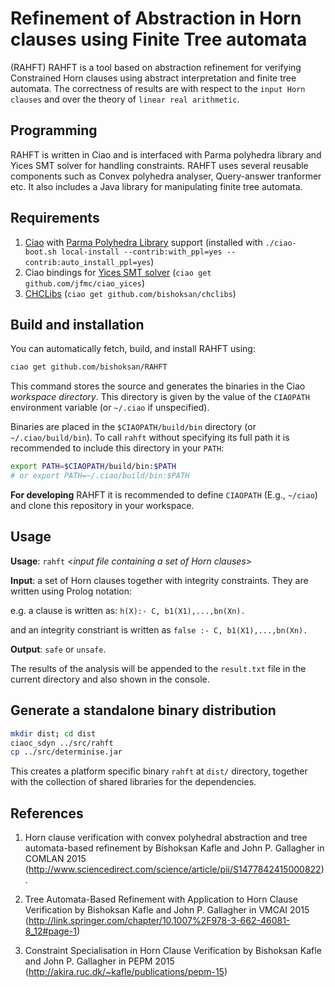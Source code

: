 # Refinement of Abstraction in Horn clauses using Finite Tree automata

(RAHFT) RAHFT is a tool based on abstraction refinement for verifying
Constrained Horn clauses using abstract interpretation and finite tree
automata. The correctness of results are with respect to the `input Horn clauses` and over the theory
of `linear real arithmetic`.

## Programming 

RAHFT is written in Ciao and is interfaced with Parma polyhedra
library and Yices SMT solver for handling constraints.  RAHFT uses
several reusable components such as Convex polyhedra analyser,
Query-answer tranformer etc. It also includes a Java library for
manipulating finite tree automata.

## Requirements
1. [Ciao](http://github.com/ciao-lang/ciao) with
   [Parma Polyhedra Library](http://bugseng.com/products/ppl/) support
   (installed with `./ciao-boot.sh local-install
   --contrib:with_ppl=yes --contrib:auto_install_ppl=yes`)
2. Ciao bindings for [Yices SMT solver](http://yices.csl.sri.com/)
   (`ciao get github.com/jfmc/ciao_yices`)
3. [CHCLibs](http://github.com/bishoksan/chclibs)
   (`ciao get github.com/bishoksan/chclibs`)

## Build and installation

You can automatically fetch, build, and install RAHFT using:

```sh
ciao get github.com/bishoksan/RAHFT
```

This command stores the source and generates the binaries in the Ciao
_workspace directory_. This directory is given by the value of the
`CIAOPATH` environment variable (or `~/.ciao` if unspecified).

Binaries are placed in the `$CIAOPATH/build/bin` directory (or
`~/.ciao/build/bin`). To call `rahft` without specifying its full path
it is recommended to include this directory in your `PATH`:

```sh
export PATH=$CIAOPATH/build/bin:$PATH
# or export PATH=~/.ciao/build/bin:$PATH
```

**For developing** RAHFT it is recommended to define `CIAOPATH` (E.g.,
`~/ciao`) and clone this repository in your workspace.

## Usage

**Usage**: `rahft` \<*input file containing a set of Horn clauses*\>

**Input**: a set of Horn clauses together with integrity constraints. They
are written using Prolog notation:

e.g. a clause is written as: `h(X):- C, b1(X1),...,bn(Xn).`

and an integrity constriant is written as `false :- C, b1(X1),...,bn(Xn).`

**Output**: `safe` or `unsafe`.

The results of the analysis will be appended to the `result.txt` file in the current directory and also shown in the console.

## Generate a standalone binary distribution

```sh
mkdir dist; cd dist
ciaoc_sdyn ../src/rahft
cp ../src/determinise.jar
```

This creates a platform specific binary `rahft` at `dist/`
directory, together with the collection of shared libraries for the
dependencies.

## References

1. Horn clause verification with convex polyhedral abstraction and
   tree automata-based refinement by Bishoksan Kafle and John
   P. Gallagher in COMLAN 2015
   (http://www.sciencedirect.com/science/article/pii/S1477842415000822).

2. Tree Automata-Based Refinement with Application to Horn Clause
   Verification by Bishoksan Kafle and John P. Gallagher in VMCAI 2015
   (http://link.springer.com/chapter/10.1007%2F978-3-662-46081-8_12#page-1)

3. Constraint Specialisation in Horn Clause Verification by Bishoksan
   Kafle and John P. Gallagher in PEPM 2015
   (http://akira.ruc.dk/~kafle/publications/pepm-15)
